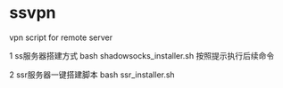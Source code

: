 # ssvpn
vpn script for remote server

1 ss服务器搭建方式
bash shadowsocks_installer.sh 
按照提示执行后续命令

2 ssr服务器一键搭建脚本
bash ssr_installer.sh
